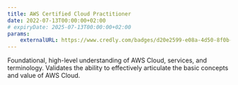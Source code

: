 ```yaml
---
title: AWS Certified Cloud Practitioner
date: 2022-07-13T00:00:00+02:00
# expiryDate: 2025-07-13T00:00:00+02:00
params:
    externalURL: https://www.credly.com/badges/d20e2599-e08a-4d50-8f0b-c2a761d8e35f
---
```


Foundational, high-level understanding of AWS Cloud, services, and terminology. Validates the ability to effectively articulate the basic concepts and value of AWS Cloud.
